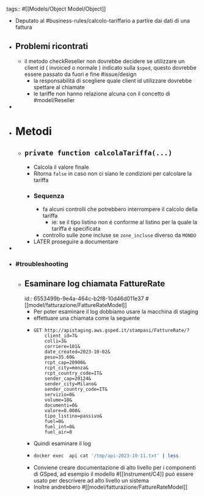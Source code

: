tags:: #[[Models/Object Model/Object]]

- Deputato al #business-rules/calcolo-tariffario a partire dai dati di una fattura
- ## Problemi ricontrati
	- il metodo checkReseller non dovrebbe decidere se utilizzare un client id ( invoiced o normale ) indicato sulla `$sped`, questo dovrebbe essere passato da fuori e fine #issue/design
		- la responsabilitá di scegliere quale client id utilizzare dovrebbe spettare al chiamate
		- le tariffe non hanno relazione alcuna con il concetto di #model/Reseller
-
- # Metodi
	- ## `private function calcolaTariffa(...)`
		- Calcola il valore finale
		- Ritorna `false` in caso non ci siano le condizioni per calcolare la tariffa
		- ### Sequenza
			- fa alcuni controlli che potrebbero interrompere il calcolo della tariffa
				- ie: se il tipo listino non é conforme al listino per la quale la tariffa é specificata
			- controllo sulle zone incluse se `zone_incluse` diverso da `MONDO`
		- LATER proseguire a documentare
-
- ### #troubleshooting
	- ## Esaminare log chiamata FattureRate 
	  id:: 6553499b-9e4a-464c-b2f8-10d46d011e37
	  #[[model/fatturazione/FattureRateModel]]
		- Per poter esaminare il log dobbiamo usare la macchina di staging
		- effettuare una chiamata come la seguente
		- ```
		  GET http://apistaging.aws.gsped.it/stampasi/FattureRate/?
		      client_id=7&
		      colli=3&
		      corriere=101&
		      date_created=2023-10-02&
		      peso=35.60&
		      rcpt_cap=20900&
		      rcpt_city=monza&
		      rcpt_country_code=IT&
		      sender_cap=20124&
		      sender_city=Milano&
		      sender_country_code=IT&
		      servizio=0&
		      volume=18&
		      documenti=0&
		      valore=0.000&
		      tipo_listino=passivo&
		      fuel=0&
		      fuel_int=0&
		      fuel_air=0
		  ```
		- Quindi esaminare il log
		- ```bash
		  docker exec  api cat '/tmp/api-2023-10-11.txt' | less
		  ```
		- Conviene creare documentazione di alto livello per i componenti di GSped, ad esempio il modello #[[Instrument/C4]] puó essere usato per descrivere ad alto livello un sistema
		- Inoltre andrebbero #[[model/fatturazione/FattureRateModel]]
